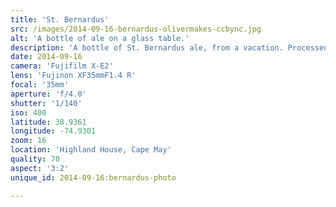 ```yaml
---
title: 'St. Bernardus'
src: /images/2014-09-16-bernardus-olivermakes-ccbync.jpg
alt: 'A bottle of ale on a glass table.'
description: 'A bottle of St. Bernardus ale, from a vacation. Processed with [VSCO Film 04](http://vsco.co/film) (Fuji Astia 100F Balance Warm).'
date: 2014-09-16
camera: 'Fujifilm X-E2'
lens: 'Fujinon XF35mmF1.4 R'
focal: '35mm'
aperture: 'f/4.0'
shutter: '1/140'
iso: 400
latitude: 38.9361
longitude: -74.9301
zoom: 16
location: 'Highland House, Cape May'
quality: 70
aspect: '3:2'
unique_id: 2014-09-16:bernardus-photo

---
```

